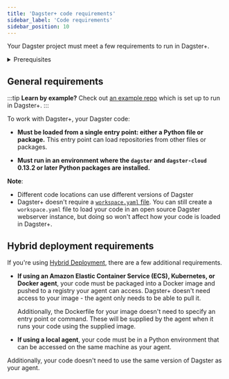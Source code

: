 ```yaml
---
title: 'Dagster+ code requirements'
sidebar_label: 'Code requirements'
sidebar_position: 10
---
```


Your Dagster project must meet a few requirements to run in Dagster+.

<details>
  <summary>Prerequisites</summary>

To follow the steps in this guide, you'll need:

- A basic understanding of Python project structure and Docker

</details>

## General requirements

:::tip
**Learn by example?** Check out [an example repo](https://github.com/dagster-io/hooli-data-eng-pipelines) which is set up to run in Dagster+.
:::

To work with Dagster+, your Dagster code:

- **Must be loaded from a single entry point: either a Python file or package.** This entry point can load repositories from other files or packages.

- **Must run in an environment where the `dagster` and `dagster-cloud` 0.13.2 or later Python packages are installed.**

**Note**:

- Different code locations can use different versions of Dagster
- Dagster+ doesn't require a [`workspace.yaml` file](/todo). You can still create a `workspace.yaml` file to load your code in an open source Dagster webserver instance, but doing so won't affect how your code is loaded in Dagster+.

## Hybrid deployment requirements

If you're using [Hybrid Deployment](/dagster-plus/deployment/deployment-types/hybrid), there are a few additional requirements.

- **If using an Amazon Elastic Container Service (ECS), Kubernetes, or Docker agent**, your code must be packaged into a Docker image and pushed to a registry your agent can access. Dagster+ doesn't need access to your image - the agent only needs to be able to pull it.

  Additionally, the Dockerfile for your image doesn't need to specify an entry point or command. These will be supplied by the agent when it runs your code using the supplied image.

- **If using a local agent**, your code must be in a Python environment that can be accessed on the same machine as your agent.

Additionally, your code doesn't need to use the same version of Dagster as your agent.
